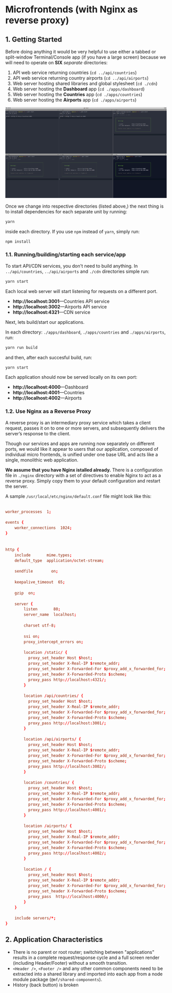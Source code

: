 # Microfrontends (with Nginx as reverse proxy)

## 1. Getting Started

Before doing anything it would be very helpful to use either a tabbed or split-window Terminal/Console app (if you have a large screen) because we will need to operate on **SIX** _separate_ directories:

1. API web service returning countries (`cd ../api/countries`)
2. API web service returning country airports (`cd ../api/airports`)
3. Web server hosting shared libraries and global stylesheet (`cd ./cdn`)
4. Web server hosting the **Dashboard** app (`cd ./apps/dashboard`)
5. Web server hosting the **Countries** app (`cd ./apps/countries`)
6. Web server hosting the **Airports** app (`cd ./apps/airports`)

![alt 6 terminal windows on a large screen](Terminal-Windows.png)

Once we change into respective directories (listed above,) the next thing is to install dependencies for each separate unit by running:

```sh
yarn
```

inside each directory. If you use `npm` instead of `yarn`, simply run:

```sh
npm install
```

### 1.1. Running/building/starting each service/app

To start API/CDN services, you don't need to build anything. In `../api/countries`, `../api/airports` and `./cdn` directories simple run:

```sh
yarn start
```

Each local web server will start listening for requests on a different port.

- **http://localhost:3001**&mdash;Countries API service
- **http://localhost:3002**&mdash;Airports API service
- **http://localhost:4321**&mdash;CDN service

Next, lets build/start our applications.

In each directory: `./apps/dashboard`, `./apps/countries` and `./apps/airports`, run:

```sh
yarn run build
```

and then, after each succesful build, run:

```sh
yarn start
```

Each application should now be served locally on its own port:

- **http://localhost:4000**&mdash;Dashboard
- **http://localhost:4001**&mdash;Countries
- **http://localhost:4002**&mdash;Airports

### 1.2. Use Nginx as a Reverse Proxy

A reverse proxy is an intermediary proxy service which takes a client request, passes it on to one or more servers, and subsequently delivers the server’s response to the client.

Though our services and apps are running now separately on different ports, we would like it appear to users that our application, composed of individual micro frontends, is unified under one base URL and acts like a single, monolithic web application.

**We assume that you have Nginx istalled already.** There is a configuration file in `./nginx` directory with a set of directives to enable Nginx to act as a reverse proxy. Simply copy them to your default configuration and restart the server.

A sample `/usr/local/etc/nginx/default.conf` file might look like this:

```conf

worker_processes  1;

events {
    worker_connections  1024;
}


http {
    include       mime.types;
    default_type  application/octet-stream;

    sendfile        on;

    keepalive_timeout  65;

    gzip  on;

    server {
        listen       80;
        server_name  localhost;

        charset utf-8;

        ssi on;
        proxy_intercept_errors on;

        location /static/ {
          proxy_set_header Host $host;
          proxy_set_header X-Real-IP $remote_addr;
          proxy_set_header X-Forwarded-For $proxy_add_x_forwarded_for;
          proxy_set_header X-Forwarded-Proto $scheme;
          proxy_pass http://localhost:4321/;
        }

        location /api/countries/ {
          proxy_set_header Host $host;
          proxy_set_header X-Real-IP $remote_addr;
          proxy_set_header X-Forwarded-For $proxy_add_x_forwarded_for;
          proxy_set_header X-Forwarded-Proto $scheme;
          proxy_pass http://localhost:3001/;
        }

        location /api/airports/ {
          proxy_set_header Host $host;
          proxy_set_header X-Real-IP $remote_addr;
          proxy_set_header X-Forwarded-For $proxy_add_x_forwarded_for;
          proxy_set_header X-Forwarded-Proto $scheme;
          proxy_pass http://localhost:3002/;
        }

        location /countries/ {
          proxy_set_header Host $host;
          proxy_set_header X-Real-IP $remote_addr;
          proxy_set_header X-Forwarded-For $proxy_add_x_forwarded_for;
          proxy_set_header X-Forwarded-Proto $scheme;
          proxy_pass http://localhost:4001/;
        }

        location /airports/ {
          proxy_set_header Host $host;
          proxy_set_header X-Real-IP $remote_addr;
          proxy_set_header X-Forwarded-For $proxy_add_x_forwarded_for;
          proxy_set_header X-Forwarded-Proto $scheme;
          proxy_pass http://localhost:4002/;
        }

        location / {
          proxy_set_header Host $host;
          proxy_set_header X-Real-IP $remote_addr;
          proxy_set_header X-Forwarded-For $proxy_add_x_forwarded_for;
          proxy_set_header X-Forwarded-Proto $scheme;
          proxy_pass  http://localhost:4000/;
        }
    }

    include servers/*;
}


```

## 2. Application Characteristics

- There is no parent or root router; switching between "applications" results in a complete request/response cycle and a full screen render (including Header/Footer) without a smooth transition.
- `<Header />`, `<Footer />` and any other common components need to be extracted into a shared library and imported into each app from a node module package (`@mf/shared-components`).
- History (back button) is broken
